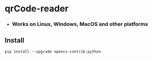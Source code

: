 # qrCode-reader
* ### Works on Linux, Windows, MacOS and other platforms


## Install
```
pip install --upgrade opencv-contrib-python
```
